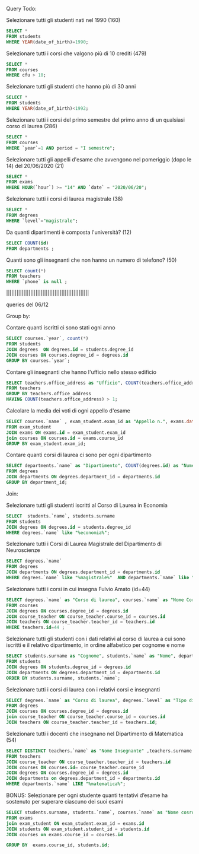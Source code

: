 Query Todo:

Selezionare tutti gli studenti nati nel 1990 (160)

```sql
SELECT * 
FROM students 
WHERE YEAR(date_of_birth)=1990;
```


Selezionare tutti i corsi che valgono più di 10 crediti (479)

```sql
SELECT * 
FROM courses
WHERE cfu > 10;
```


Selezionare tutti gli studenti che hanno più di 30 anni

```sql
SELECT * 
FROM students 
WHERE YEAR(date_of_birth)<1992;
```


Selezionare tutti i corsi del primo semestre del primo anno di un qualsiasi corso di laurea (286)

```sql
SELECT * 
FROM courses 
WHERE `year`=1 AND period = "I semestre";
```


Selezionare tutti gli appelli d'esame che avvengono nel pomeriggio (dopo le 14) del 20/06/2020 (21)

```sql
SELECT * 
FROM exams 
WHERE HOUR(`hour`) >= "14" AND `date` = "2020/06/20";
```


Selezionare tutti i corsi di laurea magistrale (38)

```sql
SELECT * 
FROM degrees 
WHERE `level`="magistrale";
```


Da quanti dipartimenti è composta l'università? (12)

```sql
SELECT COUNT(id)
FROM departments ;
```


Quanti sono gli insegnanti che non hanno un numero di telefono? (50)

```sql
SELECT count(*)
FROM teachers
WHERE `phone` is null ;
```

||||||||||||||||||||||||||||||||||||||||||||||||

queries del 06/12

Group by:

Contare quanti iscritti ci sono stati ogni anno

```sql
SELECT courses.`year`, count(*)
FROM students
JOIN degrees  ON degrees.id = students.degree_id
JOIN courses ON courses.degree_id = degrees.id
GROUP BY courses.`year`;
```


Contare gli insegnanti che hanno l'ufficio nello stesso edificio

```sql
SELECT teachers.office_address as "Ufficio", COUNT(teachers.office_address) AS "N. di insegnanti"
FROM teachers
GROUP BY teachers.office_address
HAVING COUNT(teachers.office_address) > 1;
```

Calcolare la media dei voti di ogni appello d'esame

```sql
SELECT courses.`name` , exam_student.exam_id as "Appello n.", exams.date as "data appello", AVG(exam_student.vote) as "Media"
FROM exam_student
JOIN exams ON exams.id = exam_student.exam_id
join courses ON courses.id = exams.course_id
GROUP BY exam_student.exam_id;
```

Contare quanti corsi di laurea ci sono per ogni dipartimento

```sql
SELECT departments.`name` as "Dipartimento", COUNT(degrees.id) as "Numero di corsi di laurea"
FROM degrees
JOIN departments ON degrees.department_id = departments.id
GROUP BY department_id;
```


Join:

Selezionare tutti gli studenti iscritti al Corso di Laurea in Economia

```sql
SELECT  students.`name`, students.surname
FROM students
JOIN degrees ON degrees.id = students.degree_id
WHERE degrees.`name` like "%economia%";
```

Selezionare tutti i Corsi di Laurea Magistrale del Dipartimento di Neuroscienze

```sql
SELECT degrees.`name`
FROM degrees
JOIN departments ON degrees.department_id = departments.id
WHERE degrees.`name` like "%magistrale%"  AND departments.`name` like "%Neuroscienze%" ;
```


Selezionare tutti i corsi in cui insegna Fulvio Amato (id=44)

```sql
SELECT degrees.`name` as "Corso di laurea", courses.`name` as "Nome Corso"
FROM courses
JOIN degrees ON courses.degree_id = degrees.id
JOIN course_teacher ON course_teacher.course_id = courses.id
JOIN teachers ON course_teacher.teacher_id = teachers.id
WHERE teachers.id=44 ;
```


Selezionare tutti gli studenti con i dati relativi al corso di laurea a cui sono iscritti e il relativo dipartimento, in ordine alfabetico per cognome e nome

```sql
SELECT students.surname as "Cognome", students.`name` as "Nome", departments.`name` as "Dipartimento", degrees.`name` as "Corso di laurea", degrees.`level` as "Tipo di laurea"
FROM students
JOIN degrees ON students.degree_id = degrees.id
JOIN departments ON degrees.department_id = departments.id 
ORDER BY students.surname, students.`name`;
```


Selezionare tutti i corsi di laurea con i relativi corsi e insegnanti

```sql
SELECT degrees.`name` as "Corso di laurea", degrees.`level` as "Tipo di laurea", courses.`name` as "nome corso", teachers.`name` ,teachers.surname
FROM degrees
JOIN courses ON courses.degree_id = degrees.id
join course_teacher ON course_teacher.course_id = courses.id
JOIN teachers ON course_teacher.teacher_id = teachers.id;
```

Selezionare tutti i docenti che insegnano nel Dipartimento di Matematica (54)

```sql
SELECT DISTINCT teachers.`name` as "Nome Insegnante" ,teachers.surname as "Cognome Insegnante", departments.`name` as "Dipartimento"
FROM teachers
JOIN course_teacher ON course_teacher.teacher_id = teachers.id
JOIN courses ON courses.id= course_teacher.course_id
JOIN degrees ON courses.degree_id = degrees.id
JOIN departments on degrees.department_id = departments.id
WHERE departments.`name` LIKE "%matematica%";
```



BONUS: Selezionare per ogni studente quanti tentativi d’esame ha sostenuto per superare ciascuno dei suoi esami

```sql
SELECT students.surname, students.`name`, courses.`name` as "Nome cosros d'esame", COUNT(exams.id) as "Tentativi appello"
FROM exams
join exam_student ON exam_student.exam_id = exams.id
JOIN students ON exam_student.student_id = students.id
JOIN courses on exams.course_id = courses.id

GROUP BY  exams.course_id, students.id;
```




